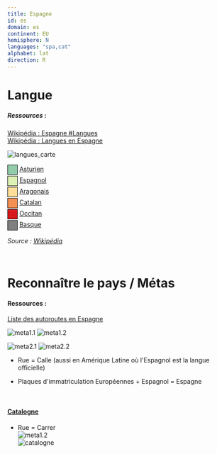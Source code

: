 ```yaml
---
title: Espagne
id: es
domain: es
continent: EU
hemisphere: N
languages: "spa,cat"
alphabet: lat
direction: R
---
```


# Langue

##### Ressources :

[Wikipédia : Espagne #Langues](https://fr.wikipedia.org/wiki/Espagne#Langues)  
[Wikipédia : Langues en Espagne](https://fr.wikipedia.org/wiki/Langues_en_Espagne)

![langues_carte](https://upload.wikimedia.org/wikipedia/commons/thumb/a/ae/Spain_languages.svg/500px-Spain_languages.svg.png)

<div><span style="display:inline-block; width:1.5em; height:1.5em; margin:1px 0; border:1px solid black; background-color: #91cba8; color:black;">&nbsp;</span>&nbsp;<a target="_blank" href="https://fr.wikipedia.org/wiki/Asturien">Asturien</a></div>
<div><span style="display:inline-block; width:1.5em; height:1.5em; margin:1px 0; border:1px solid black; background-color: #ddf1b4; color:black;">&nbsp;</span>&nbsp;<a target="_blank" href="https://fr.wikipedia.org/wiki/Espagnol">Espagnol</a></div>
<div><span style="display:inline-block; width:1.5em; height:1.5em; margin:1px 0; border:1px solid black; background-color: #fede99; color:black;">&nbsp;</span>&nbsp;<a target="_blank" href="https://fr.wikipedia.org/wiki/Aragonais">Aragonais</a></div>
<div><span style="display:inline-block; width:1.5em; height:1.5em; margin:1px 0; border:1px solid black; background-color: #f59053; color:black;">&nbsp;</span>&nbsp;<a target="_blank" href="https://fr.wikipedia.org/wiki/catalan">Catalan</a></div>
<div><span style="display:inline-block; width:1.5em; height:1.5em; margin:1px 0; border:1px solid black; background-color: #d7191c; color:black;">&nbsp;</span>&nbsp;<a target="_blank" href="https://fr.wikipedia.org/wiki/Occitan">Occitan</a></div>
<div><span style="display:inline-block; width:1.5em; height:1.5em; margin:1px 0; border:1px solid black; background-color: #808080; color:black;">&nbsp;</span>&nbsp;<a target="_blank" href="https://fr.wikipedia.org/wiki/Basque">Basque</a></div></div>

*Source : [Wikipédia](https://commons.wikimedia.org/wiki/File:Spain_languages.svg?uselang=fr)*

<br/>

# Reconnaître le pays / Métas

#### Ressources :

[Liste des autoroutes en Espagne](https://fr.wikipedia.org/wiki/Liste_des_autoroutes_en_Espagne)  

![meta1.1](/images/es_geoguessr.png)
![meta1.2](/images/es_geoguessr4.png)

![meta2.1](/images/es_geoguessr2.png)
![meta2.2](/images/es_geoguessr3.png)

- Rue = Calle (aussi en Amérique Latine où l'Espagnol est la langue officielle)
- Plaques d'immatriculation Européennes + Espagnol = Espagne

  <br/>

#### [Catalogne](https://fr.wikipedia.org/wiki/Catalogne)  
- Rue = Carrer  
  ![meta1.2](/images/es_geoguessr5.png)  
  ![catalogne](https://upload.wikimedia.org/wikipedia/commons/thumb/a/a0/Cataluna_in_Spain_%28including_Canarias%29.svg/200px-Cataluna_in_Spain_%28including_Canarias%29.svg.png)
